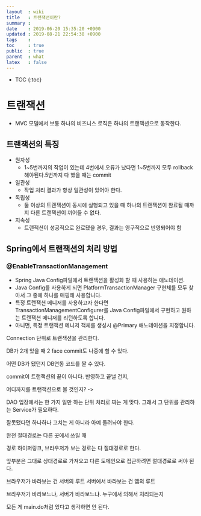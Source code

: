 ```yaml
---
layout  : wiki
title   : 트랜잭션이란?
summary : 
date    : 2019-06-20 15:35:20 +0900
updated : 2019-08-21 22:54:38 +0900
tags    : 
toc     : true
public  : true
parent  : what
latex   : false
---
```

* TOC
{:toc}

# 트랜잭션

- MVC 모델에서 보통 하나의 비즈니스 로직은 하나의 트랜잭션으로 동작한다.

## 트랜잭션의 특징

- 원자성
    - 1~5번까지의 작업이 있는데 4번에서 오류가 났다면 1~5번까지 모두 rollback해야된다.5번까지 다 했을 때는 commit
- 일관성
    - 작업 처리 결과가 항상 일관성이 있어야 한다.
- 독립성
    - 둘 이상의 트랜잭션이 동시에 실행되고 있을 때 하나의 트랜잭션이 완료될 때까지 다른 트랜잭션이 끼어들 수 없다.
- 지속성
    - 트랜잭션이 성공적으로 완료됐을 경우, 결과는 영구적으로 반영되어야 함

## Spring에서 트랜잭션의 처리 방법

### @EnableTransactionManagement

- Spring Java Config파일에서 트랜잭션을 활성화 할 때 사용하는 애노테이션.
- Java Config를 사용하게 되면 PlatformTransactionManager 구현체를 모두 찾아서 그 중에 하나를 매핑해 사용합니다.
- 특정 트랜잭션 메니저를 사용하고자 한다면 TransactionManagementConfigurer를 Java Config파일에서 구현하고 원하는 트랜잭션 메니저를 리턴하도록 합니다.
- 아니면, 특정 트랜잭션 메니저 객체를 생성시 @Primary 애노테이션을 지정합니다.


Connection 단위로 트랜잭션을 관리한다.

DB가 2개 있을 때 2 face commit도 나중에 할 수 있다.

어떤 DB가 됐던지 DB연동 코드를 짤 수 있다.

commit이 트랜잭션의 끝이 아니다. 반영하고 끝낼 건지, 

어디까지를 트랜잭션으로 볼 것인지? -> 

DAO 입장에서는 한 가지 일만 하는 단위 처리로 짜는 게 맞다. 그래서 그 단위를 관리하는 Service가 필요하다.

잘못됐다면 하나하나 고치는 게 아니라 아예 돌려놔야 한다.



완전 절대경로는 다른 곳에서 쓰일 때

경로
하이퍼링크, 
브라우저가 보는 경로는 다 절대경로로 한다. 

앞부분은 그대로 상대경로로 가져오고 
다른 도메인으로 접근하려면 절대경로로 써야 된다.


브라우저가 바라보는 건 서버의 루트
서버에서 바라보는 건 앱의 루트

브라우저가 바라보느냐, 서버가 바라보느냐. 누구에서 의해서 처리되는지

모든 게 main.do처럼 있다고 생각하면 안 된다.

